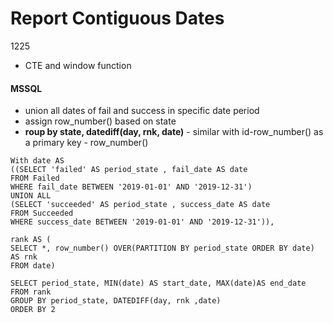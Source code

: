 # Report Contiguous Dates
1225

- CTE and window function 

#### MSSQL
- union all dates of fail and success in specific date period
- assign row_number() based on state
- **roup by state, datediff(day, rnk, date)** - similar with id-row_number() as a primary key - row_number()
```
With date AS
((SELECT 'failed' AS period_state , fail_date AS date
FROM Failed
WHERE fail_date BETWEEN '2019-01-01' AND '2019-12-31')
UNION ALL
(SELECT 'succeeded' AS period_state , success_date AS date
FROM Succeeded
WHERE success_date BETWEEN '2019-01-01' AND '2019-12-31')), 

rank AS (
SELECT *, row_number() OVER(PARTITION BY period_state ORDER BY date) AS rnk
FROM date)

SELECT period_state, MIN(date) AS start_date, MAX(date)AS end_date
FROM rank
GROUP BY period_state, DATEDIFF(day, rnk ,date)
ORDER BY 2
```